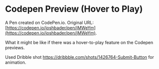 # Codepen Preview (Hover to Play)

A Pen created on CodePen.io. Original URL: [https://codepen.io/joshbader/pen/jMWeYm](https://codepen.io/joshbader/pen/jMWeYm).

What it might be like if there was a hover-to-play feature on the Codepen previews.

Used Dribble shot https://dribbble.com/shots/1426764-Submit-Button for animation.
